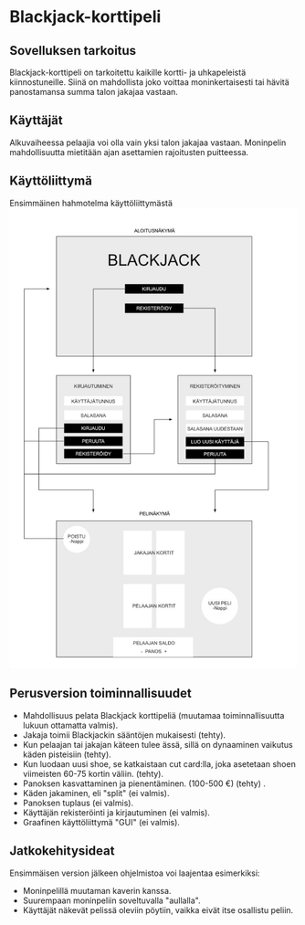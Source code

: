 # Blackjack-korttipeli
## Sovelluksen tarkoitus
Blackjack-korttipeli on tarkoitettu kaikille kortti- ja uhkapeleistä kiinnostuneille. Siinä on mahdollista joko voittaa moninkertaisesti tai hävitä panostamansa summa talon jakajaa vastaan.
## Käyttäjät
Alkuvaiheessa pelaajia voi olla vain yksi talon jakajaa vastaan. Moninpelin mahdollisuutta mietitään ajan asettamien rajoitusten puitteessa.
## Käyttöliittymä
Ensimmäinen hahmotelma käyttöliittymästä
![käyttöliittymä](kayttoliittyma.jpg)

## Perusversion toiminnallisuudet
- Mahdollisuus pelata Blackjack korttipeliä (muutamaa toiminnallisuutta lukuun ottamatta valmis).
- Jakaja toimii Blackjackin sääntöjen mukaisesti (tehty).
- Kun pelaajan tai jakajan käteen tulee ässä, sillä on dynaaminen vaikutus käden pisteisiin (tehty).
- Kun luodaan uusi shoe, se katkaistaan cut card:lla, joka asetetaan shoen viimeisten 60-75 kortin väliin. (tehty).
- Panoksen kasvattaminen ja pienentäminen. (100-500 €) (tehty) .
- Käden jakaminen, eli "split"  (ei valmis).
- Panoksen tuplaus (ei valmis).
- Käyttäjän rekisteröinti ja kirjautuminen (ei valmis).
- Graafinen käyttöliittymä "GUI" (ei valmis).
## Jatkokehitysideat
Ensimmäisen version jälkeen ohjelmistoa voi laajentaa esimerkiksi:
- Moninpelillä muutaman kaverin kanssa.
- Suurempaan moninpeliin soveltuvalla "aullalla".
- Käyttäjät näkevät pelissä oleviin pöytiin, vaikka eivät itse osallistu peliin.
